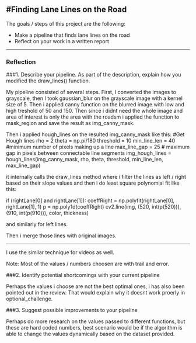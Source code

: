 #**Finding Lane Lines on the Road** 
---
The goals / steps of this project are the following:
* Make a pipeline that finds lane lines on the road
* Reflect on your work in a written report

---

### Reflection

###1. Describe your pipeline. As part of the description, explain how you modified the draw_lines() function.

My pipeline consisted of several steps. First, I converted the images to grayscale, then I took gaussian_blur on the grayscale image with a kernel size of 5.
Then i applied canny function on the blurred image with low and high treshold of 50 and 150. Then since i didnt need the whole image and area of interest is only
the area with the roadsm i applied the function to mask_region and save the result as img_canny_mask.

Then i applied hough_lines on the resulted img_canny_mask like this:
    #Get Hough lines
    rho = 2
    theta = np.pi/180
    threshold = 10
    min_line_len = 40 #minimum number of pixels making up a line
    max_line_gap = 25 # maximum gap in pixels between connectable line segments
    img_hough_lines = hough_lines(img_canny_mask, rho, theta, threshold, min_line_len, max_line_gap)    

it internally calls the draw_lines method where i filter the lines as left / right based on their slope values and then i do least square polynomial fit like this:

   if  (rightLane[0] and rightLane[1]):
            coeffRight = np.polyfit(rightLane[0], rightLane[1], 1)
            p = np.poly1d(coeffRight)
            cv2.line(img, (520, int(p(520))), (910, int(p(910))), color, thickness)

and similarly for left lines.

Then i merge those lines with original images.

-------

I use the similar technique for videos as well.

Note: Most of the values / numbers choosen are with trail and error.
    
###2. Identify potential shortcomings with your current pipeline

Perhaps the values i choose are not the best optimal ones, i has also been pointed out in the review. That would explain why it doesnt work proerly in 
optional_challenge.

###3. Suggest possible improvements to your pipeline

Perhaps do more research on the values passed to different functions, but these are hard coded numbers, best scenario would be if the algorithm is able
to change the values dynamically based on the dataset provided.